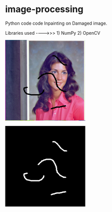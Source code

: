 # image-processing

Python code code Inpainting on Damaged image.

Libraries used ---->>> 1) NumPy  2) OpenCV


![Test Image](https://github.com/harshadlokare/image-processing/blob/master/Damaged-Image.png)

![Image Mask](Mask.png)


